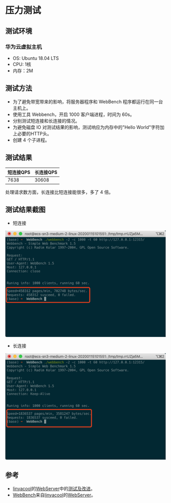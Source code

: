 # 压力测试

## 测试环境

### 华为云虚拟主机

- OS: Ubuntu 18.04 LTS
- CPU: 1核
- 内存：2M

## 测试方法

- 为了避免带宽带来的影响，将服务器程序和 WebBench 程序都运行在同一台主机上。
- 使用工具 Webbench，开启 1000 客户端进程，时间为 60s。
- 分别测试短连接和长连接的情况。
- 为避免磁盘 IO 对测试结果的影响，测试响应为内存中的"Hello World"字符加上必要的HTTP头。
- 创建 4 个子进程。

## 测试结果

| 短连接QPS | 长连接QPS |
| --------- | --------- |
| 7638      | 30608     |

处理请求数方面，长连接比短连接能很多，多了 4 倍。

## 测试结果截图

- 短连接

![短连接](./pressure_test_short.png)

- 长连接

![长连接](./pressure_test_keep_alive.png)

## 参考

- [linyacool](https://github.com/linyacool)的[WebServer](https://github.com/linyacool/WebServer)中的[测试及改进]([https://github.com/linyacool/WebServer/blob/HEAD/%E6%B5%8B%E8%AF%95%E5%8F%8A%E6%94%B9%E8%BF%9B.md](https://github.com/linyacool/WebServer/blob/HEAD/测试及改进.md))。
- [WebBench](https://github.com/linyacool/WebBench)来自[linyacool](https://github.com/linyacool)的[WebServer](https://github.com/linyacool/WebServer)。